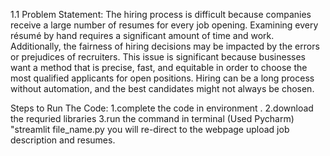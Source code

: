 1.1	Problem Statement: 
The hiring process is difficult because companies receive a large number of resumes for every job opening. Examining every résumé by hand requires a significant amount of time and work. Additionally, the fairness of hiring decisions may be impacted by the errors or prejudices of recruiters. This issue is significant because businesses want a method that is precise, fast, and equitable in order to choose the most qualified applicants for open positions. Hiring can be a long process without automation, and the best candidates might not always be chosen.



Steps to Run The Code:
1.complete the code in environment .
2.download the requried libraries 
3.run the command in terminal (Used Pycharm) "streamlit file_name.py
you will re-direct to the webpage 
upload job description and resumes.
